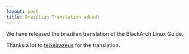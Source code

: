 ```yaml
---
layout: post
title: Brazilian Translation added!
---
```


We have released the brazilian translation of the BlackArch Linux Guide.

Thanks a lot to [teixeirazeus](https://twitter.com/teixeirazeus) for the translation.